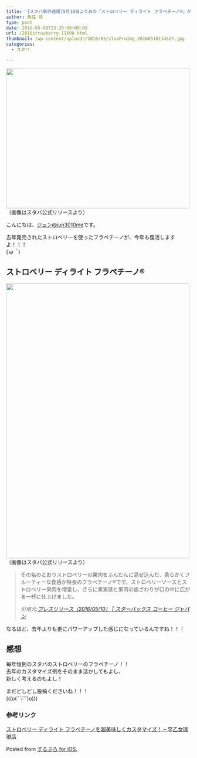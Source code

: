 ```yaml
---
title: '[スタバ新作速報]5月18日よりあの「ストロベリー ディライト フラペチーノ®」が再販決定！'
author: 魚住 惇
type: post
date: 2016-05-09T23:20:00+00:00
url: /2016strawberry-11690.html
thumbnail: /wp-content/uploads/2016/05/slooProImg_20160510114527.jpg
categories:
  - スタバ

---
```

<img decoding="async" loading="lazy" alt="" src="/wp-content/uploads/2016/05/slooProImg_20160510114522.jpg" width="500" height="382" />  
（画像はスタバ公式リリースより）

<!--more-->

  
こんにちは、[ジュン@jun3010me][1]です。

去年発売されたストロベリーを使ったフラペチーノが、今年も復活しますよ！！！  
(_´ω｀_)

## ストロベリー ディライト フラペチーノ®

<img decoding="async" loading="lazy" alt="" src="/wp-content/uploads/2016/05/slooProImg_20160510114515.jpg" width="500" height="750" />  
（画像はスタバ公式リリースより）

> その名のとおりストロベリーの果肉をふんだんに混ぜ込んだ、柔らかくフルーティーな食感が特長のフラペチーノ®です。ストロベリーソースとストロベリー果肉を増量し、さらに果実感と果肉の歯ざわりが口の中に広がる一杯に仕上げました。
> 
> <cite>引用元:<a href="http://www.starbucks.co.jp/press_release/pr2016-1562.php" target="_blank">プレスリリース（2016/05/10） | スターバックス コーヒー ジャパン</a></cite>

なるほど、去年よりも更にパワーアップした感じになっているんですね！！！

## 感想

毎年恒例のスタバのストロベリーのフラペチーノ！！  
去年のカスタマイズ例をそのまま活かしてもよし、  
新しく考えるのもよし！

まだどしどし投稿くださいね！！！  
(((o(_ﾟ▽ﾟ_)o)))

### 参考リンク

<a href="http://192.168.11.200:8000/staba-2014-strawberry-customize-9212.html" target="_blank">ストロベリー ディライト フラペチーノを超美味しくカスタマイズ！ – 早乙女珈琲店</a>

Posted from <a href="https://itunes.apple.com/jp/app/surupuro-for-ios-buroguedita/id436676299?mt=11l7gE" target="_blank">するぷろ for iOS.</a>

 [1]: https://twitter.com/jun3010me